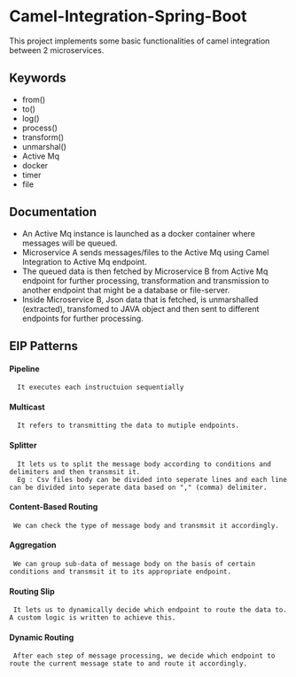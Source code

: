 # Camel-Integration-Spring-Boot
This project implements some basic functionalities of camel integration between 2 microservices.

## Keywords

 - from()
 - to()
 - log()
 - process()
 - transform()
 - unmarshal()
 - Active Mq
 - docker
 - timer
 - file


## Documentation

- An Active Mq instance is launched as a docker container where messages will be queued.
- Microservice A sends messages/files to the Active Mq using Camel Integration to Active Mq endpoint.
- The queued data is then fetched by Microservice B from Active Mq endpoint for further processing, transformation and transmission to another endpoint that might be a database or file-server.
- Inside Microservice B, Json data that is fetched, is unmarshalled (extracted), transfomed to JAVA object and then sent to different endpoints for further processing.

## EIP Patterns

#### Pipeline

```http
  It executes each instructuion sequentially
```

#### Multicast

```http
  It refers to transmitting the data to mutiple endpoints.
``` 

#### Splitter

```http
  It lets us to split the message body according to conditions and delimiters and then transmsit it.
  Eg : Csv files body can be divided into seperate lines and each line can be divided into seperate data based on "," (comma) delimiter.
``` 

#### Content-Based Routing

```http
 We can check the type of message body and transmsit it accordingly.
``` 

#### Aggregation

```http
 We can group sub-data of message body on the basis of certain conditions and transmsit it to its appropriate endpoint.
``` 

#### Routing Slip

```http
 It lets us to dynamically decide which endpoint to route the data to. A custom logic is written to achieve this.
``` 

#### Dynamic Routing

```http
 After each step of message processing, we decide which endpoint to route the current message state to and route it accordingly.
``` 

